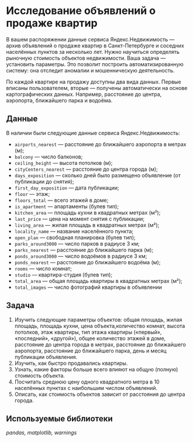 # Исследование объявлений о продаже квартир

В вашем распоряжении данные сервиса Яндекс.Недвижимость — архив объявлений о продаже квартир в Санкт-Петербурге и соседних населённых пунктов за несколько лет. Нужно научиться определять рыночную стоимость объектов недвижимости. Ваша задача — установить параметры. Это позволит построить автоматизированную систему: она отследит аномалии и мошенническую деятельность.

По каждой квартире на продажу доступны два вида данных. Первые вписаны пользователем, вторые — получены автоматически на основе картографических данных. Например, расстояние до центра, аэропорта, ближайшего парка и водоёма.


## Данные

В наличии были следующие данные сервиса Яндекс.Недвижимость:

- `airports_nearest` — расстояние до ближайшего аэропорта в метрах (м);
- `balcony` — число балконов;
- `ceiling_height` — высота потолков (м);
- `cityCenters_nearest` — расстояние до центра города (м);
- `days_exposition` — сколько дней было размещено объявление (от публикации до снятия);
- `first_day_exposition` — дата публикации;
- `floor` — этаж;
- `floors_total` — всего этажей в доме;
- `is_apartment` — апартаменты (булев тип);
- `kitchen_area` — площадь кухни в квадратных метрах (м²);
- `last_price` — цена на момент снятия с публикации;
- `living_area` — жилая площадь в квадратных метрах (м²);
- `locality_name` — название населённого пункта;
- `open_plan` — свободная планировка (булев тип);
- `parks_around3000` — число парков в радиусе 3 км;
- `parks_nearest` — расстояние до ближайшего парка (м);
- `ponds_around3000` — число водоёмов в радиусе 3 км;
- `ponds_nearest` — расстояние до ближайшего водоёма (м);
- `rooms` — число комнат;
- `studio` — квартира-студия (булев тип);
- `total_area` — общая площадь квартиры в квадратных метрах (м²);
- `total_images` — число фотографий квартиры в объявлении


## Задача

1. Изучить следующие параметры объектов: общая площадь, жилая площадь, площадь кухни, цена объекта,количество комнат, высота потолков, этаж квартиры, тип этажа квартиры («первый», «последний», «другой»), общее количество этажей в доме, расстояние до центра города в метрах, расстояние до ближайшего аэропорта, расстояние до ближайшего парка, день и месяц публикации объявления.
2. Изучить, как быстро продавались квартиры.
3. Узнать, какие факторы больше всего влияют на общую (полную) стоимость объекта.
4. Посчитать среднюю цену одного квадратного метра в 10 населённых пунктах с наибольшим числом объявлений.
5. Описать, как стоимость объектов зависит от расстояния до центра города.


## Используемые библиотеки
*pandas, matplotlib, warnings*